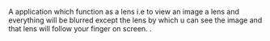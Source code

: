 A application which function as a lens i.e to view an image a lens and everything will be blurred except the lens by which u can see the image and that lens will follow your finger on screen. .
